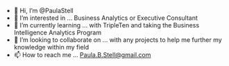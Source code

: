- 👋 Hi, I’m @PaulaStell
- 👀 I’m interested in ... Business Analytics or Executive Consultant
- 🌱 I’m currently learning ... with TripleTen and taking the Business Intelligence Analytics Program
- 💞️ I’m looking to collaborate on ... with any projects to help me further my knowledge within my field 
- 📫 How to reach me ... Paula.B.Stell@gmail.com

<!---
PaulaStell/PaulaStell is a ✨ special ✨ repository because its `README.md` (this file) appears on your GitHub profile.
You can click the Preview link to take a look at your changes.
--->
